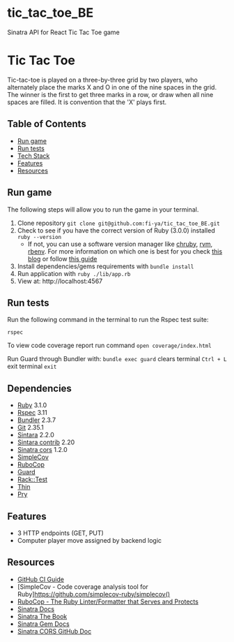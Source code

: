 # tic_tac_toe_BE
Sinatra API for React Tic Tac Toe game

# Tic Tac Toe

Tic-tac-toe is played on a three-by-three grid by two players, who alternately place the marks X and O in one of the nine spaces in the grid. The winner is the first to get three marks in a row, or draw when all nine spaces are filled.
It is convention that the 'X' plays first. 
## Table of Contents

  - [Run game](#run-game)
  - [Run tests](#run-game)
  - [Tech Stack](#tech-stack)
  - [Features](#features)
  - [Resources](#resources)

## Run game
The following steps will allow you to run the game in your terminal.
1. Clone repository `git clone git@github.com:fi-ya/tic_tac_toe_BE.git`
2. Check to see if you have the correct version of Ruby (3.0.0) installed `ruby --version`
   - If not, you can use a software version manager like [chruby](https://github.com/postmodern/chruby), [rvm](https://rvm.io/), [rbenv](https://github.com/rbenv/rbenv). For more information on which one is best for you check [this blog](https://mac.install.guide/ruby/index.html) or follow [this guide](https://www.moncefbelyamani.com/how-to-install-xcode-homebrew-git-rvm-ruby-on-mac/#step-2-install-chruby-and-the-latest-ruby-with-ruby-install)
3. Install dependencies/gems requirements with `bundle install`
4. Run application with `ruby ./lib/app.rb`
5. View at: http://localhost:4567
## Run tests

Run the following command in the terminal to run the Rspec test suite:

`rspec`

To view code coverage report run command
`open coverage/index.html`

Run Guard through Bundler with:
`bundle exec guard`
clears terminal
`Ctrl + L`  
exit terminal 
`exit` 
## Dependencies 
- [Ruby](https://www.ruby-lang.org/en/) 3.1.0
- [Rspec](https://relishapp.com/rspec) 3.11
- [Bundler](https://bundler.io/) 2.3.7
- [Git](https://git-scm.com/) 2.35.1
- [Sintara](https://rubydoc.info/gems/sinatra) 2.2.0
- [Sintara contrib](http://sinatrarb.com/contrib/) 2.20
- [Sinatra cors](https://rubygems.org/gems/sinatra-cors) 1.2.0
- [SimpleCov](https://github.com/simplecov-ruby/simplecov)
- [RuboCop](https://rubocop.org/)
- [Guard](https://github.com/guard/guard)
- [Rack::Test](https://github.com/rack/rack-test)
- [Thin](https://github.com/macournoyer/thin)
- [Pry](https://github.com/pry/pry)
## Features
- 3 HTTP endpoints (GET, PUT)
- Computer player move assigned by backend logic

## Resources 
- [GitHub CI Guide](https://docs.github.com/en/actions/automating-builds-and-tests/about-continuous-integration)
- [SimpleCov - Code coverage analysis tool for Ruby]https://github.com/simplecov-ruby/simplecov()
- [RuboCop - The Ruby Linter/Formatter that Serves and Protects](https://rubocop.org/)
- [Sinatra Docs](http://sinatrarb.com/intro.html)
- [Sinatra The Book](https://sinatra-org-book.herokuapp.com/#toc_0)
- [Sinatra Gem Docs](https://rubydoc.info/gems/sinatra)
- [Sinatra CORS GitHub Doc](https://github.com/jdesrosiers/sinatra-cors)